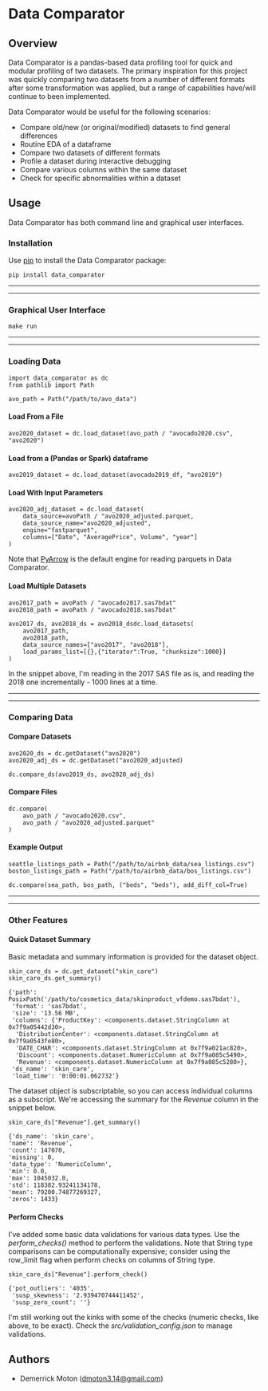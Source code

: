 # Data Comparator

## Overview
Data Comparator is a pandas-based data profiling tool for quick and modular profiling of two datasets. The primary inspiration for this project was quickly comparing two datasets from a number of different formats after some transformation was applied, but a range of capabilities have/will continue to been implemented. 

Data Comparator would be useful for the following scenarios:
- Compare old/new (or original/modified) datasets to find general differences
- Routine EDA of a dataframe
- Compare two datasets of different formats
- Profile a dataset during interactive debugging
- Compare various columns within the same dataset
- Check for specific abnormalities within a dataset

## Usage
Data Comparator has both command line and graphical user interfaces.



### Installation
Use [pip](https://pip.pypa.io/en/stable/) to install the Data Comparator package:

```
pip install data_comparator
```


------------------------------------------------------------------------------
------------------------------------------------------------------------------


### Graphical User Interface

```
make run
```




------------------------------------------------------------------------------
------------------------------------------------------------------------------


### Loading Data

```
import data_comparator as dc
from pathlib import Path

avo_path = Path("/path/to/avo_data")
```

 #### Load From a File

```
avo2020_dataset = dc.load_dataset(avo_path / "avocado2020.csv", "avo2020")
```

#### Load from a (Pandas or Spark) dataframe

```
avo2019_dataset = dc.load_dataset(avocado2019_df, "avo2019")
```

#### Load With Input Parameters

```
avo2020_adj_dataset = dc.load_dataset(
    data_source=avoPath / "avo2020_adjusted.parquet,
    data_source_name="avo2020_adjusted",
    engine="fastparquet",
    columns=["Date", "AveragePrice", Volume", "year"]
)
```
Note that [PyArrow](https://arrow.apache.org/docs/index.html) is the default engine for reading parquets in Data Comparator.

#### Load Multiple Datasets

```
avo2017_path = avoPath / "avocado2017.sas7bdat"
avo2018_path = avoPath / "avocado2018.sas7bdat"

avo2017_ds, avo2018_ds = avo2018_dsdc.load_datasets(
    avo2017_path,
    avo2018_path,
    data_source_names=["avo2017", "avo2018"],
    load_params_list=[{},{"iterator":True, "chunksize":1000}]
)
```
In the snippet above, I'm reading in the 2017 SAS file as is, and reading the 2018 one incrementally - 1000 lines at a time.


------------------------------------------------------------------------------
------------------------------------------------------------------------------


### Comparing Data

#### Compare Datasets

```
avo2020_ds = dc.getDataset("avo2020")
avo2020_adj_ds = dc.getDataset("avo2020_adjusted)

dc.compare_ds(avo2019_ds, avo2020_adj_ds)
```

#### Compare Files

```
dc.compare(
    avo_path / "avocado2020.csv",
    avo_path / "avo2020_adjusted.parquet"
)
```

#### Example Output

```
seattle_listings_path = Path("/path/to/airbnb_data/sea_listings.csv")
boston_listings_path = Path("/path/to/airbnb_data/bos_listings.csv")

dc.compare(sea_path, bos_path, ("beds", "beds"), add_diff_col=True)

```


------------------------------------------------------------------------------
------------------------------------------------------------------------------


### Other Features

#### Quick Dataset Summary
Basic metadata and summary information is provided for the dataset object.

```
skin_care_ds = dc.get_dataset("skin_care")
skin_care_ds.get_summary()

{'path': PosixPath('/path/to/cosmetics_data/skinproduct_vfdemo.sas7bdat'),
 'format': 'sas7bdat',
 'size': '13.56 MB',
 'columns': {'ProductKey': <components.dataset.StringColumn at 0x7f9a05442d30>,
  'DistributionCenter': <components.dataset.StringColumn at 0x7f9a0543fe80>,
  'DATE_CHAR': <components.dataset.StringColumn at 0x7f9a021ac820>,
  'Discount': <components.dataset.NumericColumn at 0x7f9a085c5490>,
  'Revenue': <components.dataset.NumericColumn at 0x7f9a085c5280>},
 'ds_name': 'skin_care',
 'load_time': '0:00:01.062732'}
 ```

 The dataset object is subscriptable, so you can access individual columns as a subscript. We're accessing the summary for the *Revenue* column in the snippet below.

 ```
skin_care_ds["Revenue"].get_summary()

{'ds_name': 'skin_care',
 'name': 'Revenue',
 'count': 147070,
 'missing': 0,
 'data_type': 'NumericColumn',
 'min': 0.0,
 'max': 1045032.0,
 'std': 118382.93241134178,
 'mean': 79200.74877269327,
 'zeros': 1433}
 ```

#### Perform Checks
I've added some basic data validations for various data types. Use the *perform_checks()* method to perform the validations. Note that String type comparisons can be computationally expensive; consider using the row_limit flag when perform checks on columns of String type.

```
skin_care_ds["Revenue"].perform_check()

{'pot_outliers': '4035',
 'susp_skewness': '2.939470744411452',
 'susp_zero_count': ''}
```
I'm still working out the kinks with some of the checks (numeric checks, like above, to be exact).
Check the *src/validation_config.json* to manage validations.


## Authors
- Demerrick Moton (dmoton3.14@gmail.com)